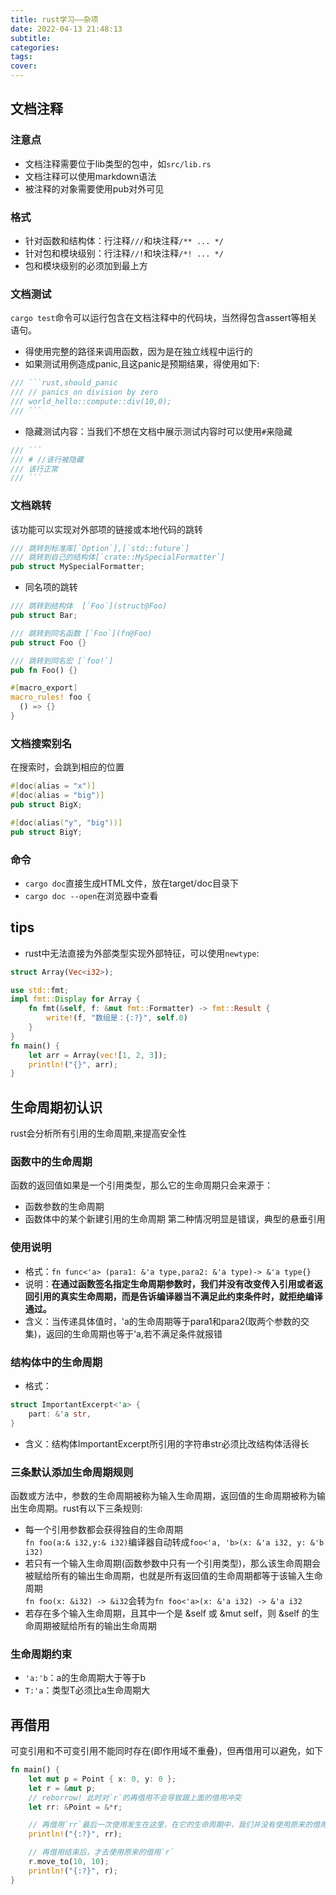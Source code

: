 ```yaml
---
title: rust学习——杂项
date: 2022-04-13 21:48:13
subtitle:
categories:
tags:
cover:
---
```


## 文档注释
### 注意点
- 文档注释需要位于lib类型的包中，如`src/lib.rs`
- 文档注释可以使用markdown语法
- 被注释的对象需要使用pub对外可见
### 格式
- 针对函数和结构体：行注释`///`和块注释`/** ... */`
- 针对包和模块级别：行注释`//!`和块注释`/*! ... */`
- 包和模块级别的必须加到最上方
### 文档测试
`cargo test`命令可以运行包含在文档注释中的代码块，当然得包含assert等相关语句。
- 得使用完整的路径来调用函数，因为是在独立线程中运行的
- 如果测试用例造成panic,且这panic是预期结果，得使用如下:
```rust
/// ```rust,should_panic
/// // panics on division by zero
/// world_hello::compute::div(10,0);
/// ```
```
- 隐藏测试内容：当我们不想在文档中展示测试内容时可以使用`#`来隐藏
```rust
/// ```
/// # //该行被隐藏
/// 该行正常
/// ```
```
### 文档跳转
该功能可以实现对外部项的链接或本地代码的跳转
```rust
/// 跳转到标准库[`Option`],[`std::future`]
/// 跳转到自己的结构体[`crate::MySpecialFormatter`]
pub struct MySpecialFormatter;
```
- 同名项的跳转
```rust
/// 跳转到结构体  [`Foo`](struct@Foo)
pub struct Bar;

/// 跳转到同名函数 [`Foo`](fn@Foo)
pub struct Foo {}

/// 跳转到同名宏 [`foo!`]
pub fn Foo() {}

#[macro_export]
macro_rules! foo {
  () => {}
}
```

### 文档搜索别名
在搜索时，会跳到相应的位置
```rust
#[doc(alias = "x")]
#[doc(alias = "big")]
pub struct BigX;

#[doc(alias("y", "big"))]
pub struct BigY;
```
### 命令
- `cargo doc`直接生成HTML文件，放在target/doc目录下
- `cargo doc --open`在浏览器中查看

## tips
- rust中无法直接为外部类型实现外部特征，可以使用`newtype`:
```rust
struct Array(Vec<i32>);

use std::fmt;
impl fmt::Display for Array {
    fn fmt(&self, f: &mut fmt::Formatter) -> fmt::Result {
        write!(f, "数组是：{:?}", self.0)
    }
}
fn main() {
    let arr = Array(vec![1, 2, 3]);
    println!("{}", arr);
}
```
## 生命周期初认识
rust会分析所有引用的生命周期,来提高安全性
### 函数中的生命周期
函数的返回值如果是一个引用类型，那么它的生命周期只会来源于：
- 函数参数的生命周期
- 函数体中的某个新建引用的生命周期
第二种情况明显是错误，典型的悬垂引用
### 使用说明
- 格式：`fn func<'a> (para1: &'a type,para2: &'a type)-> &'a type{}`
- 说明：**在通过函数签名指定生命周期参数时，我们并没有改变传入引用或者返回引用的真实生命周期，而是告诉编译器当不满足此约束条件时，就拒绝编译通过。**
- 含义：当传递具体值时，'a的生命周期等于para1和para2(取两个参数的交集)，返回的生命周期也等于'a,若不满足条件就报错
### 结构体中的生命周期
- 格式：
```rust
struct ImportantExcerpt<'a> {
    part: &'a str,
}
```
- 含义：结构体ImportantExcerpt所引用的字符串str必须比改结构体活得长
### 三条默认添加生命周期规则
函数或方法中，参数的生命周期被称为输入生命周期，返回值的生命周期被称为输出生命周期。rust有以下三条规则:
- 每一个引用参数都会获得独自的生命周期  
`fn foo(a:& i32,y:& i32)`编译器自动转成`foo<'a, 'b>(x: &'a i32, y: &'b i32)`
- 若只有一个输入生命周期(函数参数中只有一个引用类型)，那么该生命周期会被赋给所有的输出生命周期，也就是所有返回值的生命周期都等于该输入生命周期  
`fn foo(x: &i32) -> &i32`会转为`fn foo<'a>(x: &'a i32) -> &'a i32`
- 若存在多个输入生命周期，且其中一个是 &self 或 &mut self，则 &self 的生命周期被赋给所有的输出生命周期
### 生命周期约束
- `'a:'b`：a的生命周期大于等于b
- `T:'a`：类型T必须比a生命周期大
## 再借用
可变引用和不可变引用不能同时存在(即作用域不重叠)，但再借用可以避免，如下
```rust
fn main() {
    let mut p = Point { x: 0, y: 0 };
    let r = &mut p;
    // reborrow! 此时对`r`的再借用不会导致跟上面的借用冲突
    let rr: &Point = &*r;

    // 再借用`rr`最后一次使用发生在这里，在它的生命周期中，我们并没有使用原来的借用`r`，因此不会报错
    println!("{:?}", rr);

    // 再借用结束后，才去使用原来的借用`r`
    r.move_to(10, 10);
    println!("{:?}", r);
}
```

